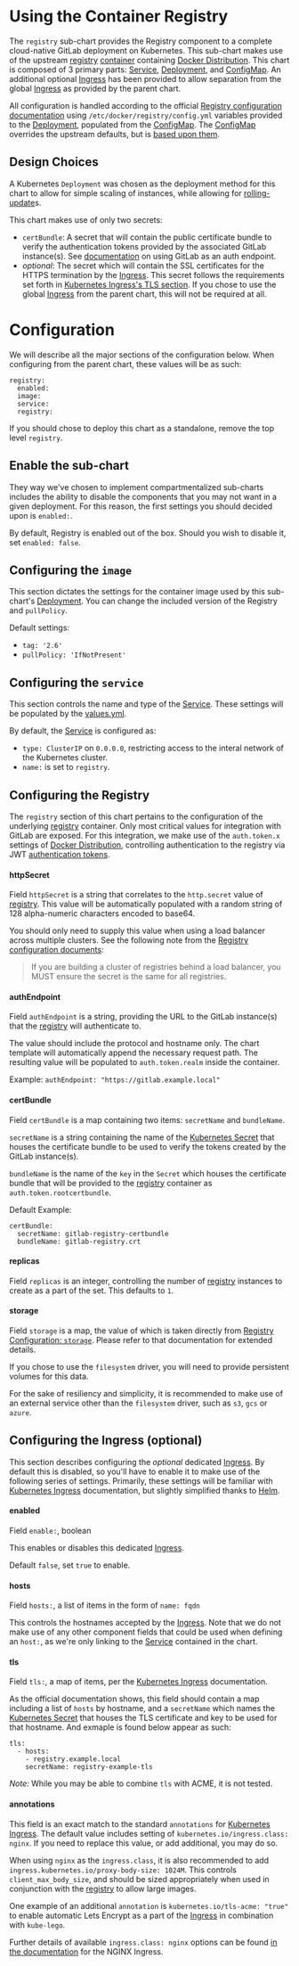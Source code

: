 # Using the Container Registry

The `registry` sub-chart provides the Registry component to a complete cloud-native
GitLab deployment on Kubernetes. This sub-chart makes use of the upstream [registry][]
[container][docker-distribution-library] containing [Docker Distribution][docker-distribution]. This chart is composed of 3 primary parts: [Service][], [Deployment][], and [ConfigMap][]. An additional optional [Ingress][] has been
provided to allow separation from the global [Ingress](../README.md#ingress) as provided by the parent chart.

All configuration is handled according to the official [Registry configuration documentation][docker-distribution-config-docs]
using `/etc/docker/registry/config.yml` variables provided to the [Deployment][], populated from the [ConfigMap][]. The [ConfigMap][] overrides the upstream defaults, but is [based upon them][registry-config].

## Design Choices

A Kubernetes `Deployment` was chosen as the deployment method for this chart to
allow for simple scaling of instances, while allowing for [rolling-update](https://kubernetes.io/docs/user-guide/kubectl/v1.7/#rolling-update)s.

This chart makes use of only two secrets:
- `certBundle`: A secret that will contain the public certificate bundle to verify
the authentication tokens provided by the associated GitLab instance(s). See
[documentation](https://docs.gitlab.com/ee/administration/container_registry.html#disable-container-registry-but-use-gitlab-as-an-auth-endpoint) on using GitLab as an auth endpoint.
- *optional*: The secret which will contain the SSL certificates for the HTTPS
termination by the [Ingress][]. This secret follows the requirements set forth in
[Kubernetes Ingress's TLS section][kubernetes-ingress]. If you chose to use
the global [Ingress](../README.md#ingress) from the parent chart, this will not
be required at all.

# Configuration

We will describe all the major sections of the configuration below. When configuring from the parent chart, these values will be as such:

```
registry:
  enabled:
  image:
  service:
  registry:
```

If you should chose to deploy this chart as a standalone, remove the top level `registry`.

## Enable the sub-chart

They way we've chosen to implement compartmentalized sub-charts includes the ability to disable the components that you may not want in a given deployment. For this reason, the first settings you should decided upon is `enabled:`.

By default, Registry is enabled out of the box. Should you wish to disable it,
set `enabled: false`.

## Configuring the `image`

This section dictates the settings for the container image used by this sub-chart's [Deployment][]. You can change the included version of the Registry and `pullPolicy`.

Default settings:
- `tag: '2.6'`
- `pullPolicy: 'IfNotPresent'`

## Configuring the `service`

This section controls the name and type of the [Service][]. These settings will
be populated by the [values.yml][].

By default, the [Service][] is configured as:
- `type: ClusterIP` on `0.0.0.0`, restricting access to the interal network of the Kubernetes cluster.
- `name:` is set to `registry`.

## Configuring the Registry

The `registry` section of this chart pertains to the configuration of the underlying
[registry][] container. Only most critical values for integration with GitLab are
exposed. For this integration, we make use of the `auth.token.x` settings of
[Docker Distribution][docker-distribution], controlling authentication to the registry via JWT
 [authentication tokens](https://docs.docker.com/registry/spec/auth/token/).

#### httpSecret

Field `httpSecret` is a string that correlates to the `http.secret` value of [registry][].
This value will be automatically populated with a random string of 128 alpha-numeric
characters encoded to base64.

You should only need to supply this value when using a load balancer across
multiple clusters. See the following note from the [Registry configuration documents][docker-distribution-config-docs]:

> If you are building a cluster of registries behind a load balancer, you MUST ensure the secret is the same for all registries.

#### authEndpoint

Field `authEndpoint` is a string, providing the URL to the GitLab instance(s) that the [registry][] will authenticate to.

The value should include the protocol and hostname only. The chart template will automatically append the necessary request path. The resulting value will be populated to `auth.token.realm` inside the container.

Example: `authEndpoint: "https://gitlab.example.local"`

#### certBundle

Field `certBundle` is a map containing two items: `secretName` and `bundleName`.

`secretName` is a string containing the name of the [Kubernetes Secret][kubernetes-secret] that houses the certificate bundle to be used to verify the tokens created by the GitLab instance(s).

`bundleName` is the name of the `key` in the `Secret` which houses the certificate
bundle that will be provided to the [registry][] container as `auth.token.rootcertbundle`.

Default Example:
```
certBundle:
  secretName: gitlab-registry-certbundle
  bundleName: gitlab-registry.crt
```

#### replicas

Field `replicas` is an integer, controlling the number of [registry][] instances to create as a part of the set. This defaults to `1`.

#### storage

Field `storage` is a map, the value of which is taken directly from [Registry Configuration: `storage`](https://docs.docker.com/registry/configuration/#storage). Please refer to that documentation for extended details.

If you chose to use the `filesystem` driver, you will need to provide persistent volumes for this data.

For the sake of resiliency and simplicity, it is recommended to make use of an
external service other than the `filesystem` driver, such as `s3`, `gcs` or `azure`.

## Configuring the Ingress (optional)

This section describes configuring the *optional* dedicated [Ingress][]. By default this is disabled, so you'll have to enable it to make use of the following series of settings. Primarily, these settings will be familiar with [Kubernetes Ingress][kubernetes-ingress] documentation, but slightly simplified thanks to [Helm][helm].

#### enabled

Field `enable:`, boolean

This enables or disables this dedicated [Ingress][].

Default `false`, set `true` to enable.

#### hosts

Field `hosts:`, a list of items in the form of `name: fqdn`

This controls the hostnames accepted by the [Ingress][]. Note that we do not make
use of any other component fields that could be used when defining an `host:`, as
we're only linking to the [Service][] contained in the chart.

#### tls

Field `tls:`, a map of items, per the [Kubernetes Ingress][kubernetes-ingress] documentation.

As the official documentation shows, this field should contain a map including a
list of `hosts` by hostname, and a `secretName` which names the [Kubernetes Secret][kubernetes-secret]
that houses the TLS certificate and key to be used for that hostname. And exmaple
is found below appear as such:
```
tls:
  - hosts:
    - registry.example.local
    secretName: registry-example-tls
```

*Note:* While you may be able to combine `tls` with ACME, it is not tested.

#### annotations

This field is an exact match to the standard `annotations` for [Kubernetes Ingress][kubernetes-ingress].
The default value includes setting of `kubernetes.io/ingress.class: nginx`.
If you need to replace this value, or add additional, you may do so.

When using `nginx` as the `ingress.class`, it is also recommended to add
`ingress.kubernetes.io/proxy-body-size: 1024M`. This controls `client_max_body_size`,
and should be sized appropriately when used in conjunction with the [registry][]
to allow large images.

One example of an additional `annotation` is `kubernetes.io/tls-acme: "true"`
to enable automatic Lets Encrypt as a part of the [Ingress][] in combination with  `kube-lego`.

Further details of available `ingress.class: nginx` options can be found
[in the documentation][kubernetes-ingress-nginx-configuration] for the NGINX Ingress.



[registry]: https://hub.docker.com/_/registry/
[docker-distribution]: https://github.com/docker/distribution
[docker-distribution-library]: https://github.com/docker/distribution-library-image
[docker-distribution-config-docs]: https://docs.docker.com/registry/configuration
[registry-config]: https://github.com/docker/distribution-library-image/blob/master/registry/config-example.yml

[Service]: ../../charts/registry/templates/service.yaml
[Deployment]: ../../charts/registry/templates/deployment.yaml
[ConfigMap]: ../../charts/registry/templates/registry-configmap.yaml
[Ingress]: ../../charts/registry/templates/ingress.yaml
[values.yml]: ../../charts/registry/values.yml

[kubernetes-ingress]: https://kubernetes.io/docs/concepts/services-networking/ingress/#tls
[kubernetes-secret]: https://kubernetes.io/docs/concepts/configuration/secret/
[helm]: https://helm.sh
[kubernetes-ingress-nginx-configuration]: https://github.com/kubernetes/ingress/blob/master/controllers/nginx/configuration.md
